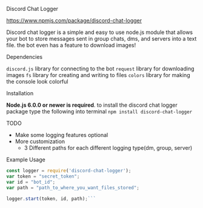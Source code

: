 Discord Chat Logger

https://www.npmjs.com/package/discord-chat-logger

Discord chat logger is a simple and easy to use node.js module that allows your bot to store messages sent in group chats, dms, and servers into a text file. the bot even has a feature to download images!


Dependencies

`discord.js` library for connecting to the bot
`request` library for downloading images
`fs` library for creating and writing to files
`colors` library for making the console look colorful


Installation

**Node.js 6.0.0 or newer is required**. to install the discord chat logger package type the following into terminal
`npm install discord-chat-logger`


TODO

- Make some logging features optional
- More customization
    - 3 Different paths for each different logging type(dm, group, server)


Example Usage

```js
const logger = require('discord-chat-logger');
var token = "secret_token";
var id = "bot_id";
var path = "path_to_where_you_want_files_stored";
 
logger.start(token, id, path);```
